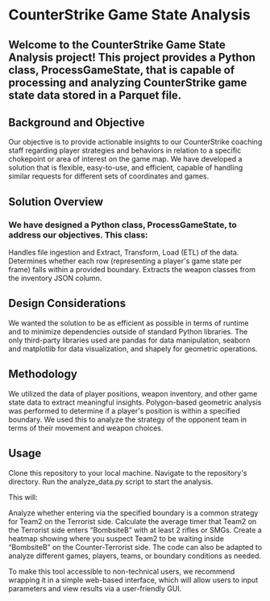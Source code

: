# CounterStrike Game State Analysis

## Welcome to the CounterStrike Game State Analysis project! This project provides a Python class, ProcessGameState, that is capable of processing and analyzing CounterStrike game state data stored in a Parquet file.

## Background and Objective
Our objective is to provide actionable insights to our CounterStrike coaching staff regarding player strategies and behaviors in relation to a specific chokepoint or area of interest on the game map. We have developed a solution that is flexible, easy-to-use, and efficient, capable of handling similar requests for different sets of coordinates and games.

## Solution Overview
### We have designed a Python class, ProcessGameState, to address our objectives. This class:
Handles file ingestion and Extract, Transform, Load (ETL) of the data.
Determines whether each row (representing a player's game state per frame) falls within a provided boundary.
Extracts the weapon classes from the inventory JSON column.

## Design Considerations
We wanted the solution to be as efficient as possible in terms of runtime and to minimize dependencies outside of standard Python libraries. The only third-party libraries used are pandas for data manipulation, seaborn and matplotlib for data visualization, and shapely for geometric operations.

## Methodology
We utilized the data of player positions, weapon inventory, and other game state data to extract meaningful insights. Polygon-based geometric analysis was performed to determine if a player's position is within a specified boundary. We used this to analyze the strategy of the opponent team in terms of their movement and weapon choices.

## Usage

Clone this repository to your local machine.
Navigate to the repository's directory.
Run the analyze_data.py script to start the analysis.

This will:

Analyze whether entering via the specified boundary is a common strategy for Team2 on the Terrorist side.
Calculate the average timer that Team2 on the Terrorist side enters “BombsiteB” with at least 2 rifles or SMGs.
Create a heatmap showing where you suspect Team2 to be waiting inside “BombsiteB” on the Counter-Terrorist side.
The code can also be adapted to analyze different games, players, teams, or boundary conditions as needed.

To make this tool accessible to non-technical users, we recommend wrapping it in a simple web-based interface, which will allow users to input parameters and view results via a user-friendly GUI.
